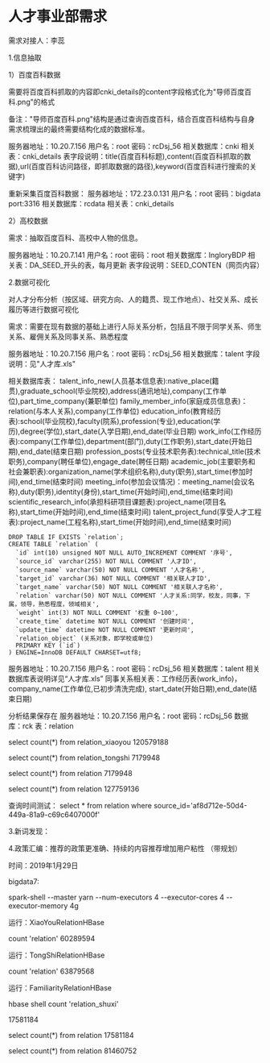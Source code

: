 # 人才事业部需求

需求对接人：李蕊

1.信息抽取

1）百度百科数据

需要将百度百科抓取的内容即cnki_details的content字段格式化为"导师百度百科.png"的格式

备注："导师百度百科.png"结构是通过查询百度百科，结合百度百科结构与自身需求梳理出的最终需要结构化成的数据标准。


服务器地址：10.20.7.156
用户名：root
密码：rcDsj_56
相关数据库：cnki
相关表：cnki_details
表字段说明：title(百度百科标题),content(百度百科抓取的数据),url(百度百科访问路径，即抓取数据的路径),keyword(百度百科进行搜索的关键字)


重新采集百度百科数据：
服务器地址：172.23.0.131
用户名：root
密码：bigdata
port:3316
相关数据库：rcdata
相关表：cnki_details



2）高校数据

需求：抽取百度百科、高校中人物的信息。

服务器地址：10.20.7.141 
用户名：root
密码：root
相关数据库：IngloryBDP
相关表：DA_SEED_开头的表，每月更新
表字段说明：SEED_CONTEN（网页内容）

2.数据可视化

对人才分布分析（按区域、研究方向、人的籍贯、现工作地点）、社交关系、成长履历等进行数据可视化

需求：需要在现有数据的基础上进行人际关系分析，包括且不限于同学关系、师生关系、雇佣关系及同事关系、熟悉程度

服务器地址：10.20.7.156
用户名：root
密码：rcDsj_56
相关数据库：talent
字段说明：见"人才库.xls"


相关数据库表：
talent_info_new(人员基本信息表):native_place(籍贯),graduate_school(毕业院校),address(通讯地址),company(工作单位),part_time_company(兼职单位)
family_member_info(家庭成员信息表)：relation(与本人关系),company(工作单位)
education_info(教育经历表):school(毕业院校),faculty(院系),profession(专业),education(学历),degree(学位),start_date(入学日期),end_date(毕业日期)
work_info(工作经历表):company(工作单位),department(部门),duty(工作职务),start_date(开始日期),end_date(结束日期)
profession_posts(专业技术职务表):technical_title(技术职务),company(聘任单位),engage_date(聘任日期)
academic_job(主要职务和社会兼职表):organization_name(学术组织名称),duty(职务),start_time(参加时间),end_time(结束时间)
meeting_info(参加会议情况)：meeting_name(会议名称),duty(职务),identity(身份),start_time(开始时间),end_time(结束时间)
scientific_research_info(承担科研项目课题表):project_name(项目名称),start_time(开始时间),end_time(结束时间)
talent_project_fund(享受人才工程表):project_name(工程名称),start_time(开始时间),end_time(结束时间)

    
    DROP TABLE IF EXISTS `relation`;
    CREATE TABLE `relation` (
      `id` int(10) unsigned NOT NULL AUTO_INCREMENT COMMENT '序号',
      `source_id` varchar(255) NOT NULL COMMENT '人才ID',
      `source_name` varchar(50) NOT NULL COMMENT '人才名称',
      `target_id` varchar(36) NOT NULL COMMENT '相关联人才ID',
      `target_name` varchar(50) NOT NULL COMMENT '相关联人才名称',
      `relation` varchar(50) NOT NULL COMMENT '人才关系:同学，校友，同事，下属，领导，熟悉程度，领域相关',
      `weight` int(3) NOT NULL COMMENT '权重 0~100',
      `create_time` datetime NOT NULL COMMENT '创建时间',
      `update_time` datetime NOT NULL COMMENT '更新时间',
      `relation_object` (关系对象，即学校或单位)
      PRIMARY KEY (`id`)
    ) ENGINE=InnoDB DEFAULT CHARSET=utf8;


服务器地址：10.20.7.156
用户名：root
密码：rcDsj_56
相关数据库：talent
相关数据库表说明详见“人才库.xls”
同事关系相关表：工作经历表(work_info)，company_name(工作单位,已初步清洗完成), start_date(开始日期),end_date(结束日期)


分析结果保存在
服务器地址：10.20.7.156
用户名：root
密码：rcDsj_56
数据库：rck
表：relation


select count(*) from relation_xiaoyou
120579188

select count(*) from relation_tongshi
7179948

select count(*) from relation
7179948

select count(*) from relation
127759136


查询时间测试：
select * from relation where source_id='af8d712e-50d4-449a-81a9-c69c6407000f'



3.新词发现：


4.政策汇编：推荐的政策更准确、持续的内容推荐增加用户粘性
 （带规划）
 
 
 
 时间：2019年1月29日
 
bigdata7:

spark-shell --master yarn --num-executors 4 --executor-cores  4 --executor-memory 4g

运行：XiaoYouRelationHBase

count 'relation'
60289594
 
运行：TongShiRelationHBase
 
count 'relation'
63879568

 
运行：FamiliarityRelationHBase

hbase shell
count 'relation_shuxi'

17581184

select count(*) from relation
17581184

select count(*) from relation
81460752